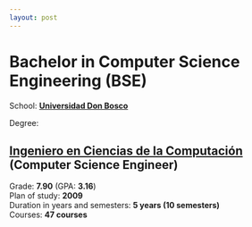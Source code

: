 ```yaml
---
layout: post
---
```

# Bachelor in Computer Science Engineering (BSE)

School: **[Universidad Don Bosco][udb-link]**

Degree:

## [Ingeniero en Ciencias de la Computación][bsc-link] (Computer Science Engineer)

Grade: **7.90** (GPA: **3.16**)  
Plan of study: **2009**  
Duration in years and semesters: **5 years (10 semesters)**  
Courses: **47 courses**  

[udb-link]: https://www.udb.edu.sv/udb/
[bsc-link]: https://www.udb.edu.sv/udb/carreras/carrera/ingenieria_en_ciencias_de_la_computacion
